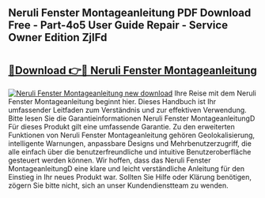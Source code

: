 ## Neruli Fenster Montageanleitung PDF Download Free - Part-4o5 User Guide Repair - Service Owner Edition ZjIFd

# <h2><a href="http://df6sp6.blite.top/?on=Neruli+Fenster+Montageanleitung">🔗Download 👉🔴 Neruli Fenster Montageanleitung</a></h2>

[![Neruli Fenster Montageanleitung new download](https://i.imgur.com/lujVjoI.png)](http://df6sp6.blite.top/?on=Neruli+Fenster+Montageanleitung)
Ihre Reise mit dem Neruli Fenster Montageanleitung beginnt hier. Dieses Handbuch ist Ihr umfassender Leitfaden zum Verständnis und zur effektiven Verwendung. Bitte lesen Sie die Garantieinformationen Neruli Fenster MontageanleitungD Für dieses Produkt gilt eine umfassende Garantie. Zu den erweiterten Funktionen von Neruli Fenster Montageanleitung gehören Geolokalisierung, intelligente Warnungen, anpassbare Designs und Mehrbenutzerzugriff, die alle einfach über die benutzerfreundliche und intuitive Benutzeroberfläche gesteuert werden können. Wir hoffen, dass das Neruli Fenster MontageanleitungD eine klare und leicht verständliche Anleitung für den Einstieg in Ihr neues Produkt war. Sollten Sie Hilfe oder Klärung benötigen, zögern Sie bitte nicht, sich an unser Kundendienstteam zu wenden.

